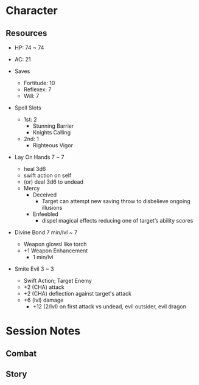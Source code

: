 # Character

## Resources

- HP: 74 ~ 74

- AC: 21

- Saves
    - Fortitude: 10
    - Reflexex: 7
    - Will: 7

- Spell Slots
    - 1st: 2
        - Stunning Barrier
        - Knights Calling
    - 2nd: 1
        - Righteous Vigor

- Lay On Hands 7 ~ 7
    - heal 3d6
    - swift action on self
    - (or) deal 3d6 to undead
    - Mercy
        - Deceived
            - Target can attempt new saving throw to disbelieve ongoing illusions
        - Enfeebled
            - dispel magical effects reducing one of target’s ability scores

- Divine Bond 7 min/lvl ~ 7
    - Weapon glowsl like torch
    - +1 Weapon Enhancement 
        - 1 min/lvl

- Smite Evil 3 ~ 3
    - Swift Action; Target Enemy
    - +2 (CHA) attack
    - +2 (CHA) deflection against target's attack
    - +6 (lvl) damage
        - +12 (2/lvl) on first attack vs undead, evil outsider, evil dragon

# Session Notes

## Combat

## Story

